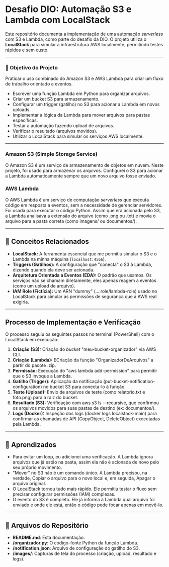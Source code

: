 # Desafio DIO: Automação S3 e Lambda com LocalStack
Este repositório documenta a implementação de uma automação *serverless* com S3 e Lambda, como parte do desafio da DIO. O projeto utiliza o **LocalStack** para simular a infraestrutura AWS localmente, permitindo testes rápidos e sem custo.

---

### 🚩 Objetivo do Projeto
Praticar o uso combinado do Amazon S3 e AWS Lambda para criar um fluxo de trabalho orientado a eventos.

* Escrever uma função Lambda em Python para organizar arquivos.
* Criar um bucket S3 para armazenamento.
* Configurar um trigger (gatilho) no S3 para acionar a Lambda em novos uploads.
* Implementar a lógica da Lambda para mover arquivos para pastas específicas.
* Testar a automação fazendo upload de arquivos.
* Verificar o resultado (arquivos movidos).
* Utilizar o LocalStack para simular os serviços AWS localmente.

---

### Amazon S3 (Simple Storage Service)
O Amazon S3 é um serviço de armazenamento de objetos em nuvem. Neste projeto, foi usado para armazenar os arquivos. Configurei o S3 para acionar a Lambda automaticamente sempre que um novo arquivo fosse enviado.

### AWS Lambda
O AWS Lambda é um serviço de computação *serverless* que executa código em resposta a eventos, sem a necessidade de gerenciar servidores. 
Foi usada para executar o código Python. Assim que era acionada pelo S3, a Lambda analisava a extensão do arquivo (como .png ou .txt) e movia o arquivo para a pasta correta (como imagens/ ou documentos/).

---

## 📒 Conceitos Relacionados

* **LocalStack:** A ferramenta essencial que me permitiu simular o S3 e o Lambda na minha máquina (`localhost:4566`).
* **Triggers (Gatilhos):** A configuração que "conecta" o S3 à Lambda, dizendo quando ela deve ser acionada.
* **Arquitetura Orientada a Eventos (EDA):** O padrão que usamos. Os serviços não se chamam diretamente, eles apenas reagem a eventos (como um upload de arquivo).
* **IAM Role (Fictícia):** Um ARN "dummy" (...:role/lambda-role) usado no LocalStack para simular as permissões de segurança que a AWS real exigiria.

---

## Processo de Implementação e Verificação

O processo seguiu os seguintes passos no terminal (PowerShell) com o LocalStack em execução:
1.  **Criação (S3):** Criação do *bucket* "meu-bucket-organizador" via AWS CLI.
2.  **Criação (Lambda):** ECriação da função "OrganizadorDeArquivos" a partir do pacote .zip.
3.  **Permissão:** Execução do "aws lambda add-permission" para permitir que o S3 invoque a Lambda.
4.  **Gatilho (Trigger):** Aplicação da notificação (put-bucket-notification-configuration) no bucket S3 para conecta-lo à função.
5.  **Teste (Upload):** Envio de arquivos de teste (como relatorio.txt e foto.png) para a raiz do bucket.
6.  **Resultado (S3):** Verificação com aws s3 ls --recursive, que confirmou os arquivos movidos para suas pastas de destino (ex: documentos/).
7.  **Logs (Docker):** Inspeção dos logs (docker logs localstack-main) para confirmar as chamadas de API (CopyObject, DeleteObject) executadas pela Lambda.

---

## 📌 Aprendizados

* Para evitar um loop, eu adicionei uma verificação. A Lambda ignora arquivos que já estão na pasta, assim ela não é acionada de novo pelo seu próprio movimento.
* "Mover" no S3 não é um comando único. A Lambda precisou, na verdade, Copiar o arquivo para o novo local e, em seguida, Apagar o arquivo original.
* O LocalStack tornou tudo mais rápido. Ele permitiu testar o fluxo sem precisar configurar permissões (IAM) complexas.
* O evento do S3 é completo. Ele já informa à Lambda qual arquivo foi enviado e onde ele está, então o código pode focar apenas em movê-lo.
---

## 📂 Arquivos do Repositório

* **README.md**: Esta documentação.
* **/organizador.py**: O código-fonte Python da função Lambda.
* **/notification.json**: Arquivo de configuração do gatilho do S3.
* **/images/**: Capturas de tela do processo (criação, upload, resultado e logs).
